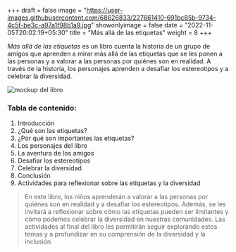 +++
draft = false
image = "https://user-images.githubusercontent.com/68626833/227661410-691bc85b-9734-4c5f-be3c-a97a1f98b1a9.jpg"
showonlyimage = false
date = "2022-11-05T20:02:19+05:30"
title = "Más allá de las etiquetas"
weight = 8
+++

*Más allá de las etiquetas* es un libro cuenta la historia de un grupo de amigos que aprenden a mirar más allá de las etiquetas que se les ponen a las personas y a valorar a las personas por quiénes son en realidad. A través de la historia, los personajes aprenden a desafiar los estereotipos y a celebrar la diversidad.
<!--more-->

![mockup del libro](https://user-images.githubusercontent.com/68626833/227718701-8b660cd7-1658-4bf1-8ea0-ed222cf23174.png)

### Tabla de contenido:

1. Introducción
2. ¿Qué son las etiquetas?
3. ¿Por qué son importantes las etiquetas?
4. Los personajes del libro
5. La aventura de los amigos
6. Desafiar los estereotipos
7. Celebrar la diversidad
8. Conclusión
9. Actividades para reflexionar sobre las etiquetas y la diversidad

> En este libro, los niños aprenderán a valorar a las personas por quiénes son en realidad y a desafiar los estereotipos. Además, se les invitará a reflexionar sobre cómo las etiquetas pueden ser limitantes y cómo podemos celebrar la diversidad en nuestras comunidades. Las actividades al final del libro les permitirán seguir explorando estos temas y a profundizar en su comprensión de la diversidad y la inclusión.
